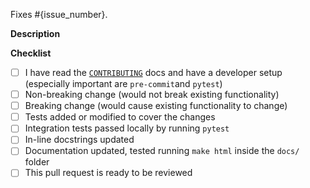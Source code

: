 <!-- Replace {issue_number} with the issue that will be closed after merging this PR.
For example: Fixes #37.
If there isn't one, delete the line below. -->

Fixes #{issue_number}.

**Description**

<!-- Write a few sentences describing the changes proposed in this pull request. -->

**Checklist**

<!-- You do not need to complete all the items by the time you submit the pull
request, but most likely the changes will only be merged if all the tasks are
done. See more information about the submission process in the
CONTRIBUTING (https://github.com/TorchIO-Project/torchio/blob/main/CONTRIBUTING.rst) docs. -->

<!-- Write an `x` in all the boxes that apply -->
- [ ] I have read the [`CONTRIBUTING`](https://github.com/TorchIO-Project/torchio/blob/main/CONTRIBUTING.rst) docs and have a developer setup (especially important are `pre-commit`and `pytest`)
- [ ] Non-breaking change (would not break existing functionality)
- [ ] Breaking change (would cause existing functionality to change)
- [ ] Tests added or modified to cover the changes
- [ ] Integration tests passed locally by running `pytest`
- [ ] In-line docstrings updated
- [ ] Documentation updated, tested running `make html` inside the `docs/` folder
- [ ] This pull request is ready to be reviewed
